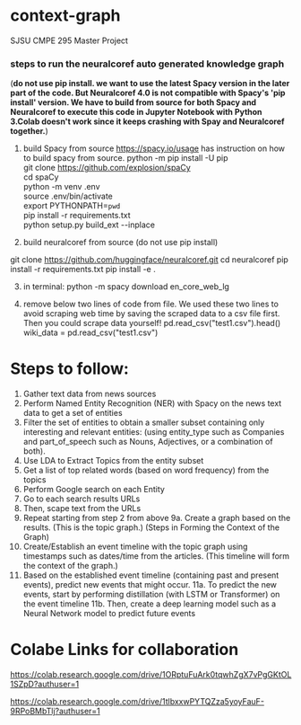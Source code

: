 # context-graph
SJSU CMPE 295 Master Project

### steps to run the neuralcoref auto generated knowledge graph
(**do not use pip install. we want to use the latest Spacy version in the later part of the code. But Neuralcoref 4.0 is not compatible with Spacy's 'pip install' version. We have to build from source for both Spacy and Neuralcoref to execute this code in Jupyter Notebook with Python 3.Colab doesn't work since it keeps crashing with Spay and Neuralcoref together.**)

1. build Spacy from source 
https://spacy.io/usage has instruction on how to build spacy from source. 
python -m pip install -U pip                   
git clone https://github.com/explosion/spaCy   
cd spaCy                                       
python -m venv .env                            
source .env/bin/activate                      
export PYTHONPATH=`pwd`                       
pip install -r requirements.txt               
python setup.py build_ext --inplace  

2. build neuralcoref from source (do not use pip install)

git clone https://github.com/huggingface/neuralcoref.git
cd neuralcoref
pip install -r requirements.txt
pip install -e .

3. in terminal: python -m spacy download en_core_web_lg

4. remove below two lines of code from file. We used these two lines to avoid scraping web time by saving the scraped data to a csv file first. Then you could scrape data yourself! 
pd.read_csv("test1.csv").head()
wiki_data = pd.read_csv("test1.csv")



# Steps to follow: 
1. Gather text data from news sources
2. Perform Named Entity Recognition (NER) with Spacy on the news text data to get a set of entities
3. Filter the set of entities to obtain a smaller subset containing only interesting and relevant entities: (using entity_type such as Companies and part_of_speech such as Nouns, Adjectives, or a combination of both).
4. Use LDA to Extract Topics from the entity subset
5. Get a list of top related words (based on word frequency) from the topics
6. Perform Google search on each Entity
7. Go to each search results URLs
8. Then, scape text from the URLs
9. Repeat starting from step 2 from above
9a. Create a graph based on the results. (This is the topic graph.)
(Steps in Forming the Context of the Graph)
10. Create/Establish an event timeline with the topic graph using timestamps such as dates/time from the articles. (This timeline will form the context of the graph.)
11. Based on the established event timeline (containing past and present events), predict new events that might occur.
11a. To predict the new events, start by performing distillation (with LSTM or Transformer) on the event timeline
11b. Then, create a deep learning model such as a Neural Network model to predict future events 

# Colabe Links for collaboration 
https://colab.research.google.com/drive/1ORptuFuArk0tqwhZgX7vPgGKtOL1SZpD?authuser=1

https://colab.research.google.com/drive/1tlbxxwPYTQZza5yoyFauF-9RPoBMbTlj?authuser=1
